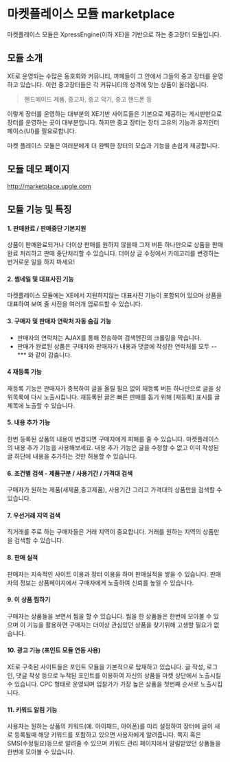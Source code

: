# 마켓플레이스 모듈 marketplace
마켓플레이스 모듈은 XpressEngine(이하 XE)을 기반으로 하는 중고장터 모듈입니다.

## 모듈 소개
XE로 운영되는 수많은 동호회와 커뮤니티, 까페들이 그 안에서 그들의 중고 장터를 운영하고 있습니다. 
이런 중고장터들은 각 커뮤니티의 성격에 맞는 상품이 올라옵니다.
>핸드메이드 제품, 중고차, 중고 악기, 중고 핸드폰 등

이렇게 장터를 운영하는 대부분의 XE기반 사이트들은 기본으로 제공하는 게시판만으로 장터를 운영하는 곳이 대부분입니다.
하지만 중고 장터는 장터 고유의 기능과 유저인터페이스(UI)를 필요로합니다. 

마켓 플레이스 모듈은 여러분에게 더 완벽한 장터의 모습과 기능을 손쉽게 제공합니다.

## 모듈 데모 페이지
http://marketplace.upgle.com


## 모듈 기능 및 특징

#### 1. 판매완료 / 판매중단 기본지원
상품이 판매완료되거나 더이상 판매를 원하지 않을때 그저 버튼 하나만으로 상품을 판매완료 처리하고 판매 중단처리할 수 있습니다. 더이상 글 수정에서 카테고리를 변경하는 번거로운 일을 하지 마세요! 

#### 2. 썸네일 및 대표사진 기능
마켓플레이스 모듈에는 XE에서 지원하지않는 대표사진 기능이 포함되어 있으며 상품을 대표하여 보여 줄 사진을 여러개 업로드할 수 있습니다.

#### 3. 구매자 및 판매자 연락처 자동 숨김 기능
- 판매자의 연락처는 AJAX를 통해 전송하여 검색엔진의 크롤링을 막습니다.
- 판매가 완료된 상품은 구매자와 판매자가 내용과 댓글에 작성한 연락처를 모두 ***-****-**** 와 같이 감춥니다.

#### 4 재등록 기능
재등록 기능은 판매자가 중복하여 글을 올릴 필요 없이 재등록 버튼 하나만으로 글을 상위목록에 다시 노출시킵니다. 재등록된 글은 빠른 판매를 돕기 위해 [재등록] 표시를 글 제목에 노출할 수 있습니다.

#### 5. 내용 추가 기능
한번 등록된 상품의 내용이 변경되면 구매자에게 피해를 줄 수 있습니다. 마켓플레이스의 내용 추가 기능을 사용해보세요. 내용 추가 기능은 글을 수정할 수 없고 이미 작성된 글 하단에 내용을 추가하는 것만 허용할 수 있습니다.

#### 6. 조건별 검색 - 제품구분 / 사용기간 / 가격대 검색
구매자가 원하는 제품(새제품,중고제품), 사용기간 그리고 가격대의 상품만을 검색할 수 있습니다.

#### 7. 우선거래 지역 검색
직거래를 주로 하는 구매자들은 거래 지역이 중요합니다. 거래를 원하는 지역의 상품만을 검색할 수 있습니다.

#### 8. 판매 실적
판매자는 지속적인 사이트 이용과 장터 이용을 하며 판매실적을 쌓을 수 있습니다. 판매자의 정보는 상품페이지에서 구매자에게 노출하여 신뢰를 높일 수 있습니다.

#### 9. 이 상품 찜하기
구매자는 상품들을 보면서 찜을 할 수 있습니다. 찜을 한 상품들은 한번에 모아볼 수 있으며 이 기능을 활용하면 구매자는 더이상 관심있던 상품을 찾기위해 고생할 필요가 없습니다.

#### 10. 광고 기능 (포인트 모듈 연동 사용)
XE로 구축된 사이트들은 포인트 모듈을 기본적으로 탑재하고 있습니다. 글 작성, 로그인, 댓글 작성 등으로 누적된 포인트를 이용하여 자신의 상품을 마켓 상단에서 노출시킬 수 있습니다. CPC 형태로 운영되며 입찰가가 가장 높은 상품을 첫번째 순서로 노출시킵니다.

#### 11. 키워드 알림 기능
사용자는 원하는 상품의 키워드(예. 아이패드, 아이폰)를 미리 설정하여  장터에 글이 새로 등록될때 해당 키워드를 포함하고 있으면 사용자에게 알려줍니다. 쪽지 혹은 SMS(수정필요)등으로 알려줄 수 있으며 키워드 관리 페이지에서 알림받았던 상품들을 한번에 모아볼 수 있습니다.
